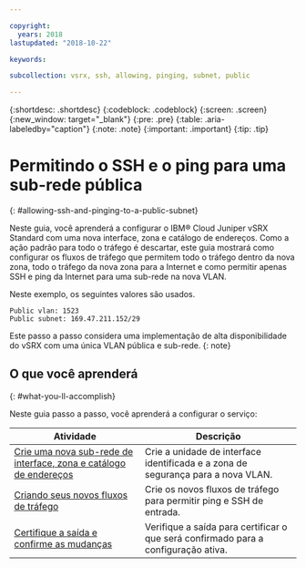 ```yaml
---

copyright:
  years: 2018
lastupdated: "2018-10-22"

keywords:

subcollection: vsrx, ssh, allowing, pinging, subnet, public

---
```


{:shortdesc: .shortdesc}
{:codeblock: .codeblock}
{:screen: .screen}
{:new_window: target="_blank"}
{:pre: .pre}
{:table: .aria-labeledby="caption"}
{:note: .note}
{:important: .important}
{:tip: .tip}

# Permitindo o SSH e o ping para uma sub-rede pública
{: #allowing-ssh-and-pinging-to-a-public-subnet}

Neste guia, você aprenderá a configurar o IBM® Cloud Juniper vSRX Standard com uma nova interface, zona e catálogo de endereços. Como a ação padrão para todo o tráfego é descartar, este guia mostrará como configurar os fluxos de tráfego que permitem todo o tráfego dentro da nova zona, todo o tráfego da nova zona para a Internet e como permitir apenas SSH e ping da Internet para uma sub-rede na nova VLAN.

Neste exemplo, os seguintes valores são usados.

```
Public vlan: 1523
Public subnet: 169.47.211.152/29
```

Este passo a passo considera uma implementação de alta disponibilidade do vSRX com uma única VLAN pública e sub-rede.
{: note}

## O que você aprenderá
{: #what-you-ll-accomplish}

Neste guia passo a passo, você aprenderá a configurar o serviço:

Atividade  | Descrição
------------- | -------------
[Crie uma nova sub-rede de interface, zona e catálogo de endereços](/docs/infrastructure/vsrx?topic=vsrx-creating-the-new-interface-zone-and-address-book-subnet) | Crie a unidade de interface identificada e a zona de segurança para a nova VLAN.
[Criando seus novos fluxos de tráfego](/docs/infrastructure/vsrx?topic=vsrx-creating-your-new-traffic-flows) | Crie os novos fluxos de tráfego para permitir ping e SSH de entrada.
[Certifique a saída e confirme as mudanças](/docs/infrastructure/vsrx?topic=vsrx-confirming-the-output-and-commiting-the-changes) | Verifique a saída para certificar o que será confirmado para a configuração ativa.
